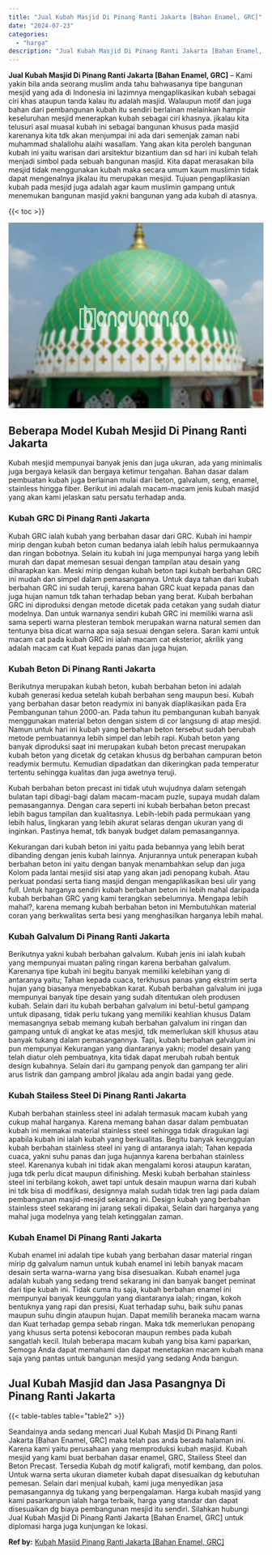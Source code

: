 ```yaml
---
title: "Jual Kubah Masjid Di Pinang Ranti Jakarta [Bahan Enamel, GRC]"
date: "2024-07-23"
categories: 
  - "harga"
description: "Jual Kubah Masjid Di Pinang Ranti Jakarta [Bahan Enamel, GRC]. Seandainya anda sedang mencari Jual Kubah Masjid Di Pinang Ranti Jakarta [Bahan Enamel, GRC]..."
---
```


**Jual Kubah Masjid Di Pinang Ranti Jakarta \[Bahan Enamel, GRC\]** – Kami yakin bila anda seorang muslim anda tahu bahwasanya tipe bangunan mesjid yang ada di Indonesia ini lazimnya mengaplikasikan kubah sebagai ciri khas ataupun tanda kalau itu adalah masjid. Walaupun motif dan juga bahan dari pembangunan kubah itu sendiri berlainan melainkan hampir keseluruhan mesjid menerapkan kubah sebagai ciri khasnya. jikalau kita telusuri asal muasal kubah ini sebagai bangunan khusus pada masjid karenanya kita tdk akan menjumpai ini ada dari semenjak zaman nabi muhammad shalallohu alaihi wasallam. Yang akan kita peroleh bangunan kubah ini yaitu warisan dari arsitektur bizantium dan sd hari ini kubah telah menjadi simbol pada sebuah bangunan masjid. Kita dapat merasakan bila mesjid tidak menggunakan kubah maka secara umum kaum muslimin tidak dapat mengenalnya jikalau itu merupakan mesjid. Tujuan pengaplikasian kubah pada mesjid juga adalah agar kaum muslimin gampang untuk menemukan bangunan masjid yakni bangunan yang ada kubah di atasnya.

{{< toc >}}

![Jual Kubah Masjid Di Pinang Ranti Jakarta [Bahan Enamel, GRC]](/images/jual-kubah-masjid-42.png)

## Beberapa Model Kubah Mesjid Di Pinang Ranti Jakarta

Kubah mesjid mempunyai banyak jenis dan juga ukuran, ada yang minimalis juga bergaya kelasik dan bergaya ketimur tengahan. Bahan dasar dalam pembuatan kubah juga berlainan mulai dari beton, galvalum, seng, enamel, stainless hingga fiber. Berikut ini adalah macam-macam jenis kubah masjid yang akan kami jelaskan satu persatu terhadap anda.

### Kubah GRC Di Pinang Ranti Jakarta

Kubah GRC ialah kubah yang berbahan dasar dari GRC. Kubah ini hampir mirip dengan kubah beton cuman bedanya ialah lebih halus permukaannya dan ringan bobotnya. Selain itu kubah ini juga mempunyai harga yang lebih murah dan dapat memesan sesuai dengan tampilan atau desain yang diharapkan kan. Meski mirip dengan kubah beton tapi kubah berbahan GRC ini mudah dan simpel dalam pemasangannya. Untuk daya tahan dari kubah berbahan GRC ini sudah teruji, karena bahan GRC kuat kepada panas dan juga hujan namun tdk tahan terhadap beban yang berat. Kubah berbahan GRC ini diproduksi dengan metode dicetak pada cetakan yang sudah diatur modelnya. Dan untuk warnanya sendiri kubah GRC ini memiliki warna asli sama seperti warna plesteran tembok merupakan warna natural semen dan tentunya bisa dicat warna apa saja sesuai dengan selera. Saran kami untuk macam cat pada kubah GRC ini ialah macam cat eksterior, akrilik yang adalah macam cat Kuat kepada panas dan juga hujan.

### Kubah Beton Di Pinang Ranti Jakarta

Berikutnya merupakan kubah beton, kubah berbahan beton ini adalah kubah generasi kedua setelah kubah berbahan seng maupun besi. Kubah yang berbahan dasar beton readymix ini banyak diaplikasikan pada Era Pembangunan tahun 2000-an. Pada tahun itu pembangunan kubah banyak menggunakan material beton dengan sistem di cor langsung di atap mesjid. Namun untuk hari ini kubah yang berbahan beton tersebut sudah berubah metode pembuatannya lebih simpel dan lebih rapi. Kubah beton yang banyak diproduksi saat ini merupakan kubah beton precast merupakan kubah beton yang dicetak dg cetakan khusus dg berbahan campuran beton readymix bermutu. Kemudian dipadatkan dan dikeringkan pada temperatur tertentu sehingga kualitas dan juga awetnya teruji.

Kubah berbahan beton precast ini tidak utuh wujudnya dalam setengah bulatan tapi dibagi-bagi dalam macam-macam puzle, supaya mudah dalam pemasangannya. Dengan cara seperti ini kubah berbahan beton precast lebih bagus tampilan dan kualitasnya. Lebih-lebih pada permukaan yang lebih halus, lingkaran yang lebih akurat selaras dengan ukuran yang di inginkan. Pastinya hemat, tdk banyak budget dalam pemasangannya.

Kekurangan dari kubah beton ini yaitu pada bebannya yang lebih berat dibanding dengan jenis kubah lainnya. Anjurannya untuk penerapan kubah berbahan beton ini yaitu dengan banyak menambahkan selup dan juga Kolom pada lantai mesjid sisi atap yang akan jadi penopang kubah. Atau perkuat pondasi serta tiang masjid dengan mengaplikasikan besi ulir yang full. Untuk harganya sendiri kubah berbahan beton ini lebih mahal daripada kubah berbahan GRC yang kami terangkan sebelumnya. Mengapa lebih mahal?, karena memang kubah berbahan beton ini Membutuhkan material coran yang berkwalitas serta besi yang menghasilkan harganya lebih mahal.

### Kubah Galvalum Di Pinang Ranti Jakarta

Berikutnya yakni kubah berbahan galvalum. Kubah jenis ini ialah kubah yang mempunyai muatan paling ringan karena berbahan galvalum. Karenanya tipe kubah ini begitu banyak memiliki kelebihan yang di antaranya yaitu; Tahan kepada cuaca, terkhusus panas yang ekstrim serta hujan yang biasanya menyebabkan karat. Kubah berbahan galvalum ini juga mempunyai banyak tipe desain yang sudah ditentukan oleh produsen kubah. Selain dari itu kubah berbahan galvalum ini betul-betul gampang untuk dipasang, tidak perlu tukang yang memiliki keahlian khusus Dalam memasangnya sebab memang kubah berbahan galvalum ini ringan dan gampang untuk di angkat ke atas mesjid, tdk memerlukan skill khusus atau banyak tukang dalam pemasangannya. Tapi, kubah berbahan galvalum ini pun mempunyai Kekurangan yang diantaranya yakni; model desain yang telah diatur oleh pembuatnya, kita tidak dapat merubah rubah bentuk design kubahnya. Selain dari itu gampang penyok dan gampang ter aliri arus listrik dan gampang ambrol jikalau ada angin badai yang gede.

### Kubah Stailess Steel Di Pinang Ranti Jakarta

Kubah berbahan stainless steel ini adalah termasuk macam kubah yang cukup mahal harganya. Karena memang bahan dasar dalam pembuatan kubah ini memakai material stainless steel sehingga tidak diragukan lagi apabila kubah ini ialah kubah yang berkualitas. Begitu banyak keunggulan kubah berbahan stainless steel ini yang di antaranya ialah; Tahan kepada cuaca, yakni suhu panas dan juga hujannya karena berbahan stainless steel. Karenanya kubah ini tidak akan mengalami korosi ataupun karatan, juga tdk perlu dicat maupun difinishing. Meski kubah berbahan stainless steel ini terbilang kokoh, awet tapi untuk desain maupun warna dari kubah ini tdk bisa di modifikasi, designnya malah sudah tidak tren lagi pada dalam pembangunan masjid-mesjid sekarang ini. Design kubah yang berbahan stainless steel sekarang ini jarang sekali dipakai, Selain dari harganya yang mahal juga modelnya yang telah ketinggalan zaman.

### Kubah Enamel Di Pinang Ranti Jakarta

Kubah enamel ini adalah tipe kubah yang berbahan dasar material ringan mirip dg galvalum namun untuk kubah enamel ini lebih banyak macam desain serta warna-warna yang bisa disesuaikan. Kubah enamel juga adalah kubah yang sedang trend sekarang ini dan banyak banget peminat dari tipe kubah ini. Tidak cuma itu saja, kubah berbahan enamel ini mempunyai banyak keunggulan yang diantaranya ialah; ringan, kokoh bentuknya yang rapi dan presisi, Kuat terhadap suhu, baik suhu panas maupun suhu dingin ataupun hujan. Dapat memilih beraneka macam warna dan Kuat terhadap gempa sebab ringan. Maka tdk memerlukan penopang yang khusus serta potensi kebocoran maupun rembes pada kubah sangatlah kecil. Itulah beberapa macam kubah yang bisa kami paparkan, Semoga Anda dapat memahami dan dapat menetapkan macam kubah mana saja yang pantas untuk bangunan mesjid yang sedang Anda bangun.

## Jual Kubah Masjid dan Jasa Pasangnya Di Pinang Ranti Jakarta

{{< table-tables table="table2" >}}

Seandainya anda sedang mencari Jual Kubah Masjid Di Pinang Ranti Jakarta \[Bahan Enamel, GRC\] maka telah pas anda berada halaman ini. Karena kami yaitu perusahaan yang memproduksi kubah masjid. Kubah mesjid yang kami buat berbahan dasar enamel, GRC, Stailess Steel dan Beton Precast. Tersedia Kubah dg motif kaligrafi, motif kembang, dan polos. Untuk warna serta ukuran diameter kubah dapat disesuaikan dg kebutuhan pemesan. Selain dari menjual kubah, kami juga menyedikan jasa pemasangannya dg tukang yang berpengalaman. Harga kubah masjid yang kami pasarkanpun ialah harga terbaik, harga yang standar dan dapat disesuaikan dg biaya pembangunan mesjid itu sendiri. Silahkan hubungi Jual Kubah Masjid Di Pinang Ranti Jakarta \[Bahan Enamel, GRC\] untuk diplomasi harga juga kunjungan ke lokasi.

**Ref by:** [Kubah Masjid Pinang Ranti Jakarta [Bahan Enamel, GRC]](https://id.wikipedia.org/wiki/Kubah)
